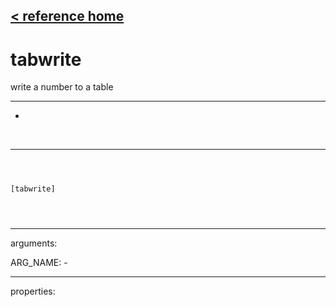 [< reference home](ceammc_lib.html)
---

# tabwrite


write a number to a table

---

-
<br>


---


```



[tabwrite]


            
```

---
arguments:

ARG_NAME: -<br>

---
properties:


